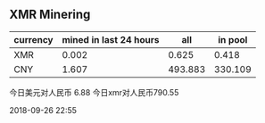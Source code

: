 ## XMR Minering

|currency|mined in last 24 hours|all|in pool|
|---|---|---|---|
|XMR|0.002|0.625|0.418|
|CNY|1.607|493.883|330.109|

今日美元对人民币 6.88	今日xmr对人民币790.55


2018-09-26 22:55
